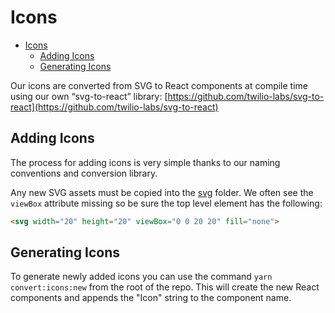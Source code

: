 # Icons

- [Icons](#icons)
  - [Adding Icons](#adding-icons)
  - [Generating Icons](#generating-icons)

Our icons are converted from SVG to React components at compile time using our own “svg-to-react” library: [https://github.com/twilio-labs/svg-to-react](https://github.com/twilio-labs/svg-to-react)

## Adding Icons

The process for adding icons is very simple thanks to our naming conventions and conversion library.

Any new SVG assets must be copied into the [svg](../../packages/paste-icons/svg/) folder. We often see the `viewBox` attribute missing so be sure the top level element has the following:

```html
<svg width="20" height="20" viewBox="0 0 20 20" fill="none">
```

## Generating Icons

To generate newly added icons you can use the command `yarn convert:icons:new` from the root of the repo. This will create the new React components and appends the "Icon" string to the component name.
